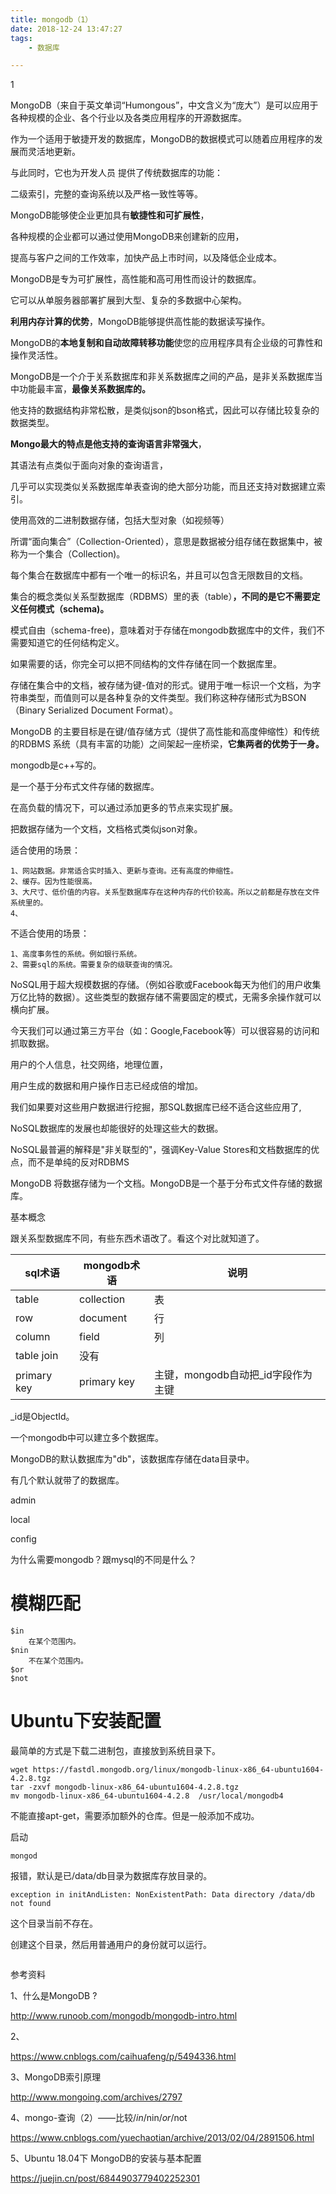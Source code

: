 ```yaml
---
title: mongodb（1）
date: 2018-12-24 13:47:27
tags:
	- 数据库

---
```


1

MongoDB（来自于英文单词“Humongous”，中文含义为“庞大”）是可以应用于各种规模的企业、各个行业以及各类应用程序的开源数据库。

作为一个适用于敏捷开发的数据库，MongoDB的数据模式可以随着应用程序的发展而灵活地更新。

与此同时，它也为开发人员 提供了传统数据库的功能：

二级索引，完整的查询系统以及严格一致性等等。

 MongoDB能够使企业更加具有**敏捷性和可扩展性**，

各种规模的企业都可以通过使用MongoDB来创建新的应用，

提高与客户之间的工作效率，加快产品上市时间，以及降低企业成本。

MongoDB是专为可扩展性，高性能和高可用性而设计的数据库。

它可以从单服务器部署扩展到大型、复杂的多数据中心架构。

**利用内存计算的优势**，MongoDB能够提供高性能的数据读写操作。

MongoDB的**本地复制和自动故障转移功能**使您的应用程序具有企业级的可靠性和操作灵活性。

MongoDB是一个介于关系数据库和非关系数据库之间的产品，是非关系数据库当中功能最丰富，**最像关系数据库的。**



他支持的数据结构非常松散，是类似json的bson格式，因此可以存储比较复杂的数据类型。

**Mongo最大的特点是他支持的查询语言非常强大**，

其语法有点类似于面向对象的查询语言，

几乎可以实现类似关系数据库单表查询的绝大部分功能，而且还支持对数据建立索引。



使用高效的二进制数据存储，包括大型对象（如视频等）

所谓“面向集合”（Collection-Oriented），意思是数据被分组存储在数据集中，被称为一个集合（Collection)。

每个集合在数据库中都有一个唯一的标识名，并且可以包含无限数目的文档。

集合的概念类似关系型数据库（RDBMS）里的表（table）**，不同的是它不需要定义任何模式（schema)。**



模式自由（schema-free)，意味着对于存储在mongodb数据库中的文件，我们不需要知道它的任何结构定义。

如果需要的话，你完全可以把不同结构的文件存储在同一个数据库里。

存储在集合中的文档，被存储为键-值对的形式。键用于唯一标识一个文档，为字符串类型，而值则可以是各种复杂的文件类型。我们称这种存储形式为BSON（Binary Serialized Document Format）。



MongoDB 的主要目标是在键/值存储方式（提供了高性能和高度伸缩性）和传统的RDBMS 系统（具有丰富的功能）之间架起一座桥梁，**它集两者的优势于一身。**



mongodb是c++写的。

是一个基于分布式文件存储的数据库。

在高负载的情况下，可以通过添加更多的节点来实现扩展。

把数据存储为一个文档，文档格式类似json对象。



适合使用的场景：

```
1、网站数据。非常适合实时插入、更新与查询。还有高度的伸缩性。
2、缓存。因为性能很高。
3、大尺寸、低价值的内容。关系型数据库存在这种内存的代价较高。所以之前都是存放在文件系统里的。
4、
```

不适合使用的场景：

```
1、高度事务性的系统。例如银行系统。
2、需要sql的系统。需要复杂的级联查询的情况。
```



NoSQL用于超大规模数据的存储。（例如谷歌或Facebook每天为他们的用户收集万亿比特的数据）。这些类型的数据存储不需要固定的模式，无需多余操作就可以横向扩展。

今天我们可以通过第三方平台（如：Google,Facebook等）可以很容易的访问和抓取数据。

用户的个人信息，社交网络，地理位置，

用户生成的数据和用户操作日志已经成倍的增加。

我们如果要对这些用户数据进行挖掘，那SQL数据库已经不适合这些应用了, 

NoSQL数据库的发展也却能很好的处理这些大的数据。

NoSQL最普遍的解释是"非关联型的"，强调Key-Value Stores和文档数据库的优点，而不是单纯的反对RDBMS

MongoDB 将数据存储为一个文档。MongoDB是一个基于分布式文件存储的数据库。





基本概念

跟关系型数据库不同，有些东西术语改了。看这个对比就知道了。

| sql术语     | mongodb术语 | 说明                               |
| ----------- | ----------- | ---------------------------------- |
| table       | collection  | 表                                 |
| row         | document    | 行                                 |
| column      | field       | 列                                 |
| table join  | 没有        |                                    |
| primary key | primary key | 主键，mongodb自动把_id字段作为主键 |

_id是ObjectId。



一个mongodb中可以建立多个数据库。

MongoDB的默认数据库为"db"，该数据库存储在data目录中。



有几个默认就带了的数据库。

admin

local

config



为什么需要mongodb？跟mysql的不同是什么？







# 模糊匹配

```
$in
	在某个范围内。
$nin
	不在某个范围内。
$or
$not

```

# Ubuntu下安装配置

最简单的方式是下载二进制包，直接放到系统目录下。

```
wget https://fastdl.mongodb.org/linux/mongodb-linux-x86_64-ubuntu1604-4.2.8.tgz 
tar -zxvf mongodb-linux-x86_64-ubuntu1604-4.2.8.tgz                             
mv mongodb-linux-x86_64-ubuntu1604-4.2.8  /usr/local/mongodb4                   
```

不能直接apt-get，需要添加额外的仓库。但是一般添加不成功。

启动

```
mongod
```

报错，默认是已/data/db目录为数据库存放目录的。

```
exception in initAndListen: NonExistentPath: Data directory /data/db not found
```

这个目录当前不存在。

创建这个目录，然后用普通用户的身份就可以运行。

```

```





参考资料

1、什么是MongoDB ?

http://www.runoob.com/mongodb/mongodb-intro.html

2、

https://www.cnblogs.com/caihuafeng/p/5494336.html

3、MongoDB索引原理

http://www.mongoing.com/archives/2797

4、mongo-查询（2）——比较/$in/$nin/$or/$not

https://www.cnblogs.com/yuechaotian/archive/2013/02/04/2891506.html

5、Ubuntu 18.04下 MongoDB的安装与基本配置

https://juejin.cn/post/6844903779402252301